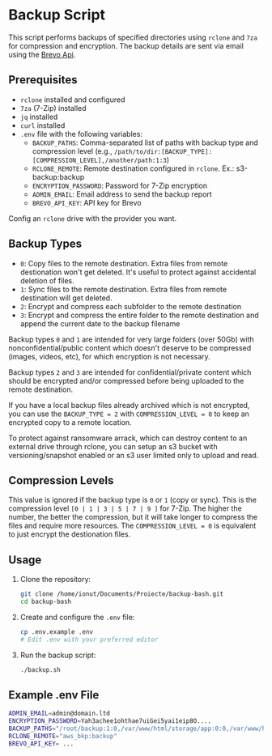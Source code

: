 # Backup Script 

This script performs backups of specified directories using `rclone` and `7za` for compression and encryption. The backup details are sent via email using the [Brevo Api](https://app.brevo.com/).

## Prerequisites

- `rclone` installed and configured
- `7za` (7-Zip) installed
- `jq` installed
- `curl` installed
- `.env` file with the following variables:
    - `BACKUP_PATHS`: Comma-separated list of paths with backup type and compression level (e.g., `/path/to/dir:[BACKUP_TYPE]:[COMPRESSION_LEVEL],/another/path:1:3`)
    - `RCLONE_REMOTE`: Remote destination configured in `rclone`. Ex.: s3-backup:backup
    - `ENCRYPTION_PASSWORD`: Password for 7-Zip encryption
    - `ADMIN_EMAIL`: Email address to send the backup report
    - `BREVO_API_KEY`: API key for Brevo

Config an `rclone` drive with the provider you want.

## Backup Types

- `0`: Copy files to the remote destination. Extra files from remote destionation won't get deleted. It's useful to protect against accidental deletion of files.
- `1`: Sync files to the remote destination. Extra files from remote destination will get deleted.
- `2`: Encrypt and compress each subfolder to the remote destination
- `3`: Encrypt and compress the entire folder to the remote destination and append the current date to the backup filename

Backup types `0` and `1` are intended for very large folders (over 50Gb) with nonconfidential/public content which doesn't deserve to be compressed (images, videos, etc), for which encryption is not necessary.

Backup types `2` and `3` are intended for confidential/private content which should be encrypted and/or compressed before being uploaded to the remote destination.

If you have a local backup files already archived which is not encrypted, you can use the `BACKUP_TYPE = 2` with `COMPRESSION_LEVEL = 0` to keep an encrypted copy to a remote location.

To protect against ransomware arrack, which can destroy content to an external drive through rclone, you can setup an s3 bucket with versioning/snapshot enabled or an s3 user limited only to upload and read.

## Compression Levels

This value is ignored if the backup type is `0` or `1` (copy or sync).
This is the compression level `[0 | 1 | 3 | 5 | 7 | 9 ]` for 7-Zip. The higher the number, the better the compression, but it will take longer to compress the files and require more resources.
The `COMPRESSION_LEVEL = 0` is equivalent to just encrypt the destionation files.

## Usage

1. Clone the repository:
     ```sh
     git clone /home/ionut/Documents/Proiecte/backup-bash.git
     cd backup-bash
     ```

2. Create and configure the `.env` file:
     ```sh
     cp .env.example .env
     # Edit .env with your preferred editor
     ```

3. Run the backup script:
     ```sh
     ./backup.sh
     ```

## Example .env File

```sh
ADMIN_EMAIL=admin@domain.ltd
ENCRYPTION_PASSWORD=Yah3achee1ohthae7uiGei5yai1eip8O....
BACKUP_PATHS="/root/backup:1:0,/var/www/html/storage/app:0:0,/var/www/html/config:3:7"
RCLONE_REMOTE="aws_bkp:backup"
BREVO_API_KEY= ...
```

